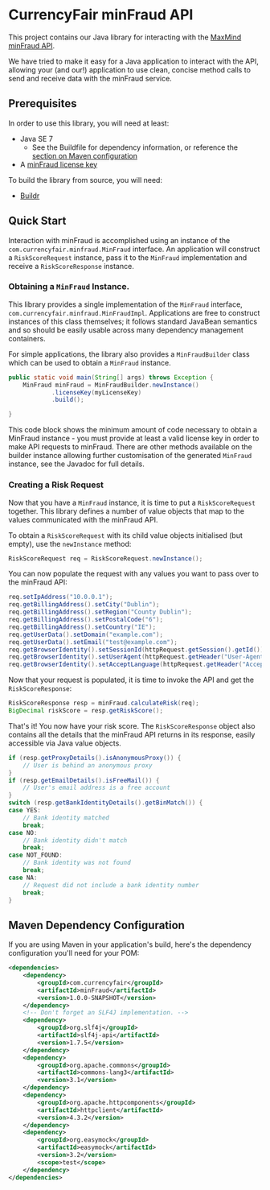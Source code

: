 CurrencyFair minFraud API
=========================

This project contains our Java library for interacting with the
[MaxMind minFraud API](http://dev.maxmind.com/minfraud/).

We have tried to make it easy for a Java application to interact with the API,
allowing your (and our!) application to use clean, concise method calls to
send and receive data with the minFraud service.

Prerequisites
-------------
In order to use this library, you will need at least:
 * Java SE 7
   * See the Buildfile for dependency information, or reference the
     [section on Maven configuration](#maven-dependency-configuration)
 * A [minFraud license key](https://www.maxmind.com/en/my_license_key)

To build the library from source, you will need:
 * [Buildr](http://buildr.apache.org/)

Quick Start
-----------
Interaction with minFraud is accomplished using an instance of the
`com.currencyfair.minfraud.MinFraud` interface. An application will construct
a `RiskScoreRequest` instance, pass it to the `MinFraud` implementation and
receive a `RiskScoreResponse` instance.

### Obtaining a `MinFraud` Instance.

This library provides a single implementation of the `MinFraud` interface,
`com.currencyfair.minfraud.MinFraudImpl`. Applications are free to construct
instances of this class themselves; it follows standard JavaBean semantics and
so should be easily usable across many dependency management containers.

For simple applications, the library also provides a `MinFraudBuilder` class
which can be used to obtain a `MinFraud` instance.

```java
public static void main(String[] args) throws Exception {
    MinFraud minFraud = MinFraudBuilder.newInstance()
            .licenseKey(myLicenseKey)
            .build();

}
```

This code block shows the minimum amount of code necessary to obtain a
MinFraud instance - you must provide at least a valid license key in order to
make API requests to minFraud. There are other methods available on the
builder instance allowing further customisation of the generated `MinFraud`
instance, see the Javadoc for full details.

### Creating a Risk Request

Now that you have a `MinFraud` instance, it is time to put a
`RiskScoreRequest` together. This library defines a number of value objects
that map to the values communicated with the minFraud API.

To obtain a `RiskScoreRequest` with its child value objects initialised (but
empty), use the `newInstance` method:

```java
RiskScoreRequest req = RiskScoreRequest.newInstance();
```

You can now populate the request with any values you want to pass over to the
minFraud API:

```java
req.setIpAddress("10.0.0.1");
req.getBillingAddress().setCity("Dublin");
req.getBillingAddress().setRegion("County Dublin");
req.getBillingAddress().setPostalCode("6");
req.getBillingAddress().setCountry("IE");
req.getUserData().setDomain("example.com");
req.getUserData().setEmail("test@example.com");
req.getBrowserIdentity().setSessionId(httpRequest.getSession().getId());
req.getBrowserIdentity().setUserAgent(httpRequest.getHeader("User-Agent"));
req.getBrowserIdentity().setAcceptLanguage(httpRequest.getHeader("Accept-Language"));
```

Now that your request is populated, it is time to invoke the API and get the
`RiskScoreResponse`:

```java
RiskScoreResponse resp = minFraud.calculateRisk(req);
BigDecimal riskScore = resp.getRiskScore();
```

That&apos;s it! You now have your risk score. The `RiskScoreResponse` object also
contains all the details that the minFraud API returns in its response,
easily accessible via Java value objects.

```java
if (resp.getProxyDetails().isAnonymousProxy()) {
    // User is behind an anonymous proxy
}
if (resp.getEmailDetails().isFreeMail()) {
    // User's email address is a free account
}
switch (resp.getBankIdentityDetails().getBinMatch()) {
case YES:
    // Bank identity matched
    break;
case NO:
    // Bank identity didn't match
    break;
case NOT_FOUND:
    // Bank identity was not found
    break;
case NA:
    // Request did not include a bank identity number
    break;
}
```

Maven Dependency Configuration
------------------------------
If you are using Maven in your application's build, here's the dependency
configuration you'll need for your POM:

```xml
<dependencies>
    <dependency>
        <groupId>com.currencyfair</groupId>
        <artifactId>minFraud</artifactId>
        <version>1.0.0-SNAPSHOT</version>
    </dependency>
    <!-- Don't forget an SLF4J implementation. -->
    <dependency>
        <groupId>org.slf4j</groupId>
        <artifactId>slf4j-api</artifactId>
        <version>1.7.5</version>
    </dependency>
    <dependency>
        <groupId>org.apache.commons</groupId>
        <artifactId>commons-lang3</artifactId>
        <version>3.1</version>
    </dependency>
    <dependency>
        <groupId>org.apache.httpcomponents</groupId>
        <artifactId>httpclient</artifactId>
        <version>4.3.2</version>
    </dependency>
    <dependency>
        <groupId>org.easymock</groupId>
        <artifactId>easymock</artifactId>
        <version>3.2</version>
        <scope>test</scope>
    </dependency>
</dependencies>
```
